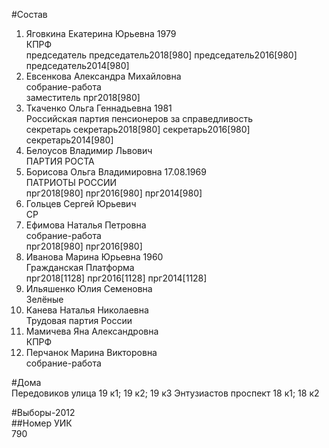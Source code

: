#Состав  
1. Яговкина Екатерина Юрьевна 1979  
    КПРФ  
    председатель председатель2018[980] председатель2016[980] председатель2014[980]  
2. Евсенкова Александра Михайловна  
    собрание-работа  
    заместитель прг2018[980]  
3. Ткаченко Ольга Геннадьевна 1981  
    Российская партия пенсионеров за справедливость  
    секретарь секретарь2018[980] секретарь2016[980] секретарь2014[980]  
4. Белоусов Владимир Львович  
    ПАРТИЯ РОСТА  
5. Борисова Ольга Владимировна 17.08.1969  
    ПАТРИОТЫ РОССИИ  
    прг2018[980] прг2016[980] прг2014[980]  
6. Гольцев Сергей Юрьевич  
    СР  
7. Ефимова Наталья Петровна  
    собрание-работа  
    прг2018[980] прг2016[980]  
8. Иванова Марина Юрьевна 1960  
    Гражданская Платформа  
    прг2018[1128] прг2016[1128] прг2014[1128]  
9. Ильяшенко Юлия Семеновна  
    Зелёные  
10. Канева Наталья Николаевна  
    Трудовая партия России  
11. Мамичева Яна Александровна  
    КПРФ  
12. Перчанок Марина Викторовна  
    собрание-работа  
  
#Дома  
Передовиков улица 19 к1; 19 к2; 19 к3 Энтузиастов проспект 18 к1; 18 к2  
  
#Выборы-2012  
##Номер УИК  
790  
